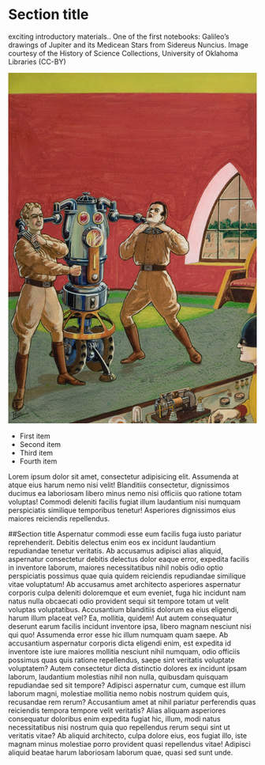 # Section title

exciting introductory materials..
One of the first notebooks: Galileo’s drawings of Jupiter and its Medicean Stars from Sidereus Nuncius. Image courtesy of the History of Science Collections, University of Oklahoma Libraries (CC-BY)

![image alt text](https://raw.githubusercontent.com/safinazbg/coursePageData/master/courses/assets/22-frank-r-paul.jpg)

- First item
- Second item
- Third item
- Fourth item
  
Lorem ipsum dolor sit amet, consectetur adipisicing elit. Assumenda at atque eius harum nemo nisi velit! Blanditiis consectetur, dignissimos ducimus ea laboriosam libero minus nemo nisi officiis quo ratione totam voluptas! Commodi deleniti facilis fugiat illum laudantium nisi numquam perspiciatis similique temporibus tenetur! Asperiores dignissimos eius maiores reiciendis repellendus. 

##Section title
Aspernatur commodi esse eum facilis fuga iusto pariatur reprehenderit. Debitis delectus enim eos ex incidunt laudantium repudiandae tenetur veritatis. Ab accusamus adipisci alias aliquid, aspernatur consectetur debitis delectus dolor eaque error, expedita facilis in inventore laborum, maiores necessitatibus nihil nobis odio optio perspiciatis possimus quae quia quidem reiciendis repudiandae similique vitae voluptatum! Ab accusamus amet architecto asperiores aspernatur corporis culpa deleniti doloremque et eum eveniet, fuga hic incidunt nam natus nulla obcaecati odio provident sequi sit tempore totam ut velit voluptas voluptatibus. Accusantium blanditiis dolorum ea eius eligendi, harum illum placeat vel? Ea, mollitia, quidem! Aut autem consequatur deserunt earum facilis incidunt inventore ipsa, libero magnam nesciunt nisi qui quo! Assumenda error esse hic illum numquam quam saepe. Ab accusantium aspernatur corporis dicta eligendi enim, est expedita id inventore iste iure maiores mollitia nesciunt nihil numquam, odio officiis possimus quas quis ratione repellendus, saepe sint veritatis voluptate voluptatem? Autem consectetur dicta distinctio dolores ex incidunt ipsam laborum, laudantium molestias nihil non nulla, quibusdam quisquam repudiandae sed sit tempore? Adipisci aspernatur cum, cumque est illum laborum magni, molestiae mollitia nemo nobis nostrum quidem quis, recusandae rem rerum? Accusantium amet at nihil pariatur perferendis quas reiciendis tempora tempore velit veritatis? Alias aliquam asperiores consequatur doloribus enim expedita fugiat hic, illum, modi natus necessitatibus nisi nostrum quia quo repellendus rerum sequi sint ut veritatis vitae? Ab aliquid architecto, culpa dolore eius, eos fugiat illo, iste magnam minus molestiae porro provident quasi repellendus vitae! Adipisci aliquid beatae harum laboriosam laborum quae, quasi sed sunt unde.

